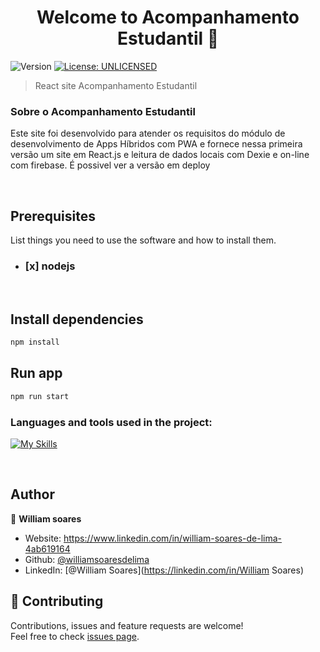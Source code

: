 <h1 align="center">Welcome to Acompanhamento Estudantil 👋</h1>
<p>
  <img alt="Version" src="https://img.shields.io/badge/version-0.0.1-blue.svg?cacheSeconds=2592000" />
  <a href="#" target="_blank">
    <img alt="License: UNLICENSED" src="https://img.shields.io/badge/License-UNLICENSED-yellow.svg" />
  </a>
</p>

> React site Acompanhamento Estudantil

### Sobre o Acompanhamento Estudantil

Este site foi desenvolvido para atender os requisitos do módulo de desenvolvimento de Apps Híbridos com PWA e fornece nessa primeira versão um site em React.js e leitura de dados locais com Dexie e on-line com firebase.
É possivel ver a versão em deploy

<br/>

## Prerequisites

List things you need to use the software and how to install them.

- ### [x] nodejs

<br/>

## Install dependencies

```sh
npm install
```

## Run app

```sh
npm run start
```

<h3 align="left">Languages ​​and tools used in the project:</h3>

[![My Skills](https://skillicons.dev/icons?i=react,firebase,materialui,styledcomponents)](https://skillicons.dev)

<br/>

## Author

👤 **William soares**

- Website: https://www.linkedin.com/in/william-soares-de-lima-4ab619164
- Github: [@williamsoaresdelima](https://github.com/williamsoaresdelima)
- LinkedIn: [@William Soares](https://linkedin.com/in/William Soares)

## 🤝 Contributing

Contributions, issues and feature requests are welcome!<br />Feel free to check [issues page](https://github.com/williamsoaresdelima/namoro-pet/issues).